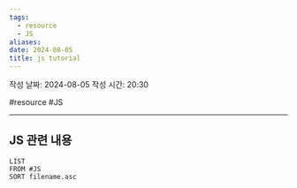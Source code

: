 ```yaml
---
tags:
  - resource
  - JS
aliases: 
date: 2024-08-05
title: js tutorial
---
```


작성 날짜: 2024-08-05
작성 시간: 20:30

#resource #JS 

---

## JS 관련 내용

```dataview
LIST
FROM #JS 
SORT filename.asc
```
